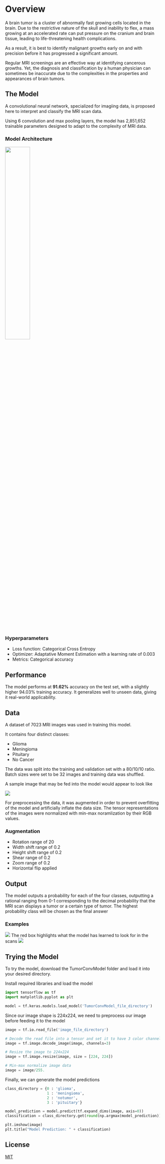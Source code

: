 # Overview

A brain tumor is a cluster of abnormally fast growing cells located in the brain. Due to the restrictive nature of the skull and inability to flex, a mass growing at an accelerated rate can put pressure on the cranium and brain tissue, leading to life-threatening health complications.

As a result, it is best to identify malignant growths early on and with precision before it has progressed a significant amount.

Regular MRI screenings are an effective way at identifying cancerous growths. Yet, the diagnosis and classification by a human physician can sometimes be inaccurate due to the complexities in the properties and appearances of brain tumors.

## The Model

A convolutional neural network, specialized for imagiing data, is proposed here to interpret and classify the MRI scan data.

Using 6 convolution and max pooling layers, the model has 2,851,652 trainable parameters designed to adapt to the complexity of MRI data.

### Model Architecture
<img src="images/cnn_architecture.png" width='40%'>

### Hyperparameters
* Loss function: Categorical Cross Entropy
* Optimizer: Adaptative Moment Estimation with a learning rate of 0.003
* Metrics: Categorical accuracy


## Performance

The model performs at **91.62%** accuracy on the test set, with a slightly higher 94.03% training accuracy. It generalizes well to unseen data, giving it real-world applicability.

## Data

A dataset of 7023 MRI images was used in training this model. 

It contains four distinct classes:

* Glioma
* Meningioma
* Pituitary
* No Cancer

The data was split into the training and validation set with a 80/10/10 ratio. Batch sizes were set to be 32 images and training data was shuffled.

A sample image that may be fed into the model would appear to look like

<img src="images/meningioma.png">

For preprocessing the data, it was augmented in order to prevent overfitting of the model and artificially inflate the data size. The tensor representations of the images were normalized with min-max noramlization by their RGB values.

### Augmentation
* Rotation range of 20
* Width shift range of 0.2
* Height shift range of 0.2
* Shear range of 0.2
* Zoom range of 0.2
* Horizontal flip applied

## Output

The model outputs a probability for each of the four classes, outputting a rational ranging from 0-1 corresponding to the decimal probability that the MRI scan displays a tumor or a certain type of tumor. The highest probability class will be chosen as the final answer

### Examples
<img src="images/meningioma2.png">
The red box highlights what the model has learned to look for in the scans

<img src="images/pituitary.png">

## Trying the Model

To try the model, download the TumorConvModel folder and load it into your desired directory.


Install required libraries and load the model
```python
import tensorflow as tf
import matplotlib.pyplot as plt

model = tf.keras.models.load_model('TumorConvModel_file_directory')
```

Since our image shape is 224x224, we need to preprocess our image before feeding it to the model

```python
image = tf.io.read_file('image_file_directory')

# Decode the read file into a tensor and set it to have 3 color channels
image = tf.image.decode_image(image, channels=3)

# Resize the image to 224x224
image = tf.image.resize(image, size = [224, 224])

# Min-max normalize image data
image = image/255.
```

Finally, we can generate the model predictions

```python
class_directory = {0 : 'glioma',
                   1 : 'meningioma',
                   2 : 'notumor',
                   3 : 'pituitary'}

model_prediction = model.predict(tf.expand_dims(image, axis=0))
classification = class_directory.get(round(np.argmax(model_prediction)))

plt.imshow(image)
plt.title("Model Prediction: " + classification)
```

## License

[MIT](https://choosealicense.com/licenses/mit/)
